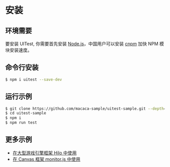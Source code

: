 # 安装

## 环境需要

要安装 UITest, 你需要首先安装 [Node.js](https://nodejs.org)，中国用户可以安装 [cnpm](https://npm.taobao.org/) 加快 NPM 模块安装速度。

## 命令行安装

```bash
$ npm i uitest --save-dev
```

## 运行示例

```bash
$ git clone https://github.com/macaca-sample/uitest-sample.git --depth=1
$ cd uitest-sample
$ npm i
$ npm run test
```

## 更多示例

- [在大型游戏引擎框架 Hilo 中使用](https://github.com/hiloteam/Hilo)
- [在 Canvas 框架 monitor.js 中使用](https://github.com/pillowjs/monitor.js)
